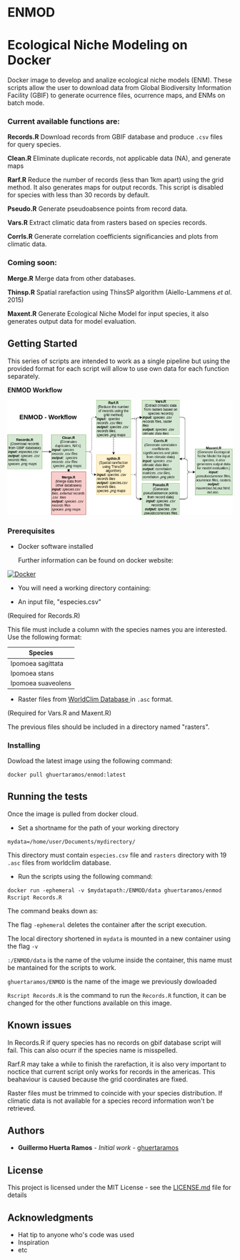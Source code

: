 # ENMOD

# Ecological Niche Modeling on Docker


Docker image to develop and analize ecological niche models (ENM). 
 These scripts allow the user to download data from Global Biodiversity Information Facility (GBIF) to generate ocurrence files, ocurrence maps, and ENMs on batch mode.
 
### Current available functions are:

**Records.R**
 Download records from GBIF database and produce `.csv` files for query species.
 
**Clean.R**
 Eliminate duplicate records, not applicable data (NA), and generate maps
 
 **Rarf.R** 
 Reduce the number of records (less than 1km apart) using the grid method. It also generates maps for output records. This script is disabled for species with less than 30 records by default.

**Pseudo.R**
 Generate pseudoabsence points from record data.

 **Vars.R**
 Extract climatic data from rasters based on species records.

 **Corrls.R**
 Generate correlation coefficients significancies and plots from climatic data.
 
### Coming  soon:

**Merge.R**
Merge data from other databases.
  
 **Thinsp.R**
 Spatial rarefaction using ThinsSP algorithm (Aiello-Lammens *et al*. 2015)

**Maxent.R**
Generate Ecological Niche Model for input species, it also generates output data for model evaluation.

## Getting Started

This series of scripts are intended to work as a single pipeline but using the provided format for each script will allow to use own data for each function separately.

**ENMOD Workflow**


![ ](https://github.com/ghuertaramos/ENMOD/blob/master/mdneflow.png  "Workflow")


### Prerequisites

- Docker software installed

	Further information can be found on docker website:

[![Docker](https://www.shippable.com/assets/images/logos/docker-cloud.jpg)](https://docs.docker.com/engine/installation/)


- You will need a working directory containing:

 - An input file,  "especies.csv"

(Required for Records.R)


This file must include a column with the species names you are interested.  Use the following format:

|Species            |
|--------------------|
| Ipomoea sagittata  |
| Ipomoea stans      |
| Ipomoea suaveolens |


 - Raster files from [WorldClim Database ](http://www.worldclim.org/) in `.asc` format.

(Required for Vars.R and Maxent.R)

The previous files should be included in a directory named "rasters".

### Installing

Dowload the latest image using the following command:

```
docker pull ghuertaramos/enmod:latest
```


## Running the tests

Once the image is pulled from docker cloud. 

- Set a shortname for the path of your working directory

```
mydata=/home/user/Documents/mydirectory/
```
This directory must contain `especies.csv` file and `rasters` directory with 19 `.asc` files from worldclim database.

- Run the scripts using the following command:

```
docker run -ephemeral -v $mydatapath:/ENMOD/data ghuertaramos/enmod Rscript Records.R
```
The command beaks down as:

The flag `-ephemeral` deletes the container after the script execution.

The local directory shortened in  `mydata` is mounted in a new container  using the flag `-v`

`:/ENMOD/data` is the name of the volume inside the container, this name must be mantained for the scripts to work.

`ghuertaramos/ENMOD` is the name of the image we previously dowloaded

`Rscript Records.R` is the command to run the `Records.R` function, it can be changed for the other functions available on this image.

## Known issues


In Records.R if query species has no records on gbif database script will fail. This can also ocurr if the species name is misspelled.

Rarf.R may take a while to finish the rarefaction, it is also very important to noctice that current script only works for records in the americas. This beahaviour is caused because the grid coordinates are fixed.

Raster files must be trimmed to coincide with your species distribution. If climatic data is not available for a species record information won't be retrieved.

## Authors

* **Guillermo Huerta Ramos** - *Initial work* - [ghuertaramos](https://github.com/ghuertaramos)


## License

This project is licensed under the MIT License - see the [LICENSE.md](LICENSE.md) file for details

## Acknowledgments

* Hat tip to anyone who's code was used
* Inspiration
* etc
